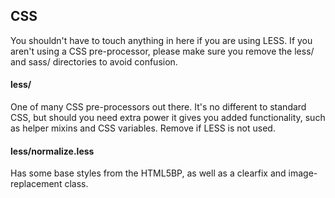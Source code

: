 ## CSS

You shouldn't have to touch anything in here if you are using LESS. If you aren't using a CSS pre-processor, please make sure you remove the less/ and sass/ directories to avoid confusion.

#### less/

One of many CSS pre-processors out there. It's no different to standard CSS, but should you need extra power it gives you added functionality, such as helper mixins and CSS variables. Remove if LESS is not used.

#### less/normalize.less

Has some base styles from the HTML5BP, as well as a clearfix and image-replacement class.
